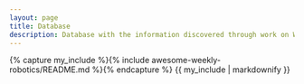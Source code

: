 ```yaml
---
layout: page
title: Database
description: Database with the information discovered through work on WeeklyRobotics.
---
```


<!-- {% include awesome-weekly-robotics/README.md %} -->

{% capture my_include %}{% include awesome-weekly-robotics/README.md %}{% endcapture %}
{{ my_include | markdownify }}
